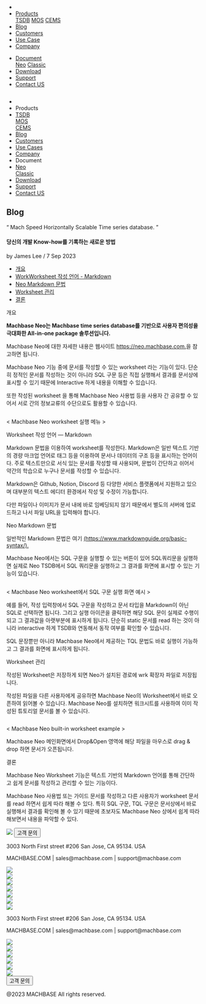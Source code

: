 ---
---

<head>
  <meta charset="UTF-8" />
  <meta name="viewport" content="width=device-width, initial-scale=1.0" />
  <link rel="stylesheet" type="text/css" href="../../css/common.css" />
  <link rel="stylesheet" type="text/css" href="../../css/style.css" />
</head>
<nav>
  <div class="homepage-menu-wrap">
    <div class="menu-left">
      <ul class="menu-left-ul">
        <li class="menu-logo">
          <a href="/kr/home"
            ><img src="../../img/logo_machbase.png" alt=""
          /></a>
        </li>
        <li class="menu-a products-menu-wrap" id="productsMenuWrap">
          <div>
            <a
              class="menu_active_border"
              id="menuActiveBorder"
              href="/kr/home/tsdb"
              >Products</a
            >
            <div class="dropdown" id="dropdown">
              <a class="dropdown-link" href="/kr/home/tsdb">TSDB</a>
              <a class="dropdown-link" href="/kr/home/mos">MOS</a>
              <a
                class="dropdown-link"
                href="https://www.cems.ai/"
                target="_blank"
                >CEMS</a
              >
            </div>
          </div>
        </li>
        <li class="menu-a"><a href="/kr/home/blog">Blog</a></li>
        <li class="menu-a"><a href="/kr/home/customers">Customers</a></li>
        <li class="menu-a"><a href="/kr/home/usecase">Use Case</a></li>
        <li class="menu-a"><a href="/kr/home/company">Company</a></li>
      </ul>
    </div>
    <div class="menu-right">
      <ul class="menu-right-ul">
        <li class="menu-a docs-menu-wrap" id="docsMenuWrap">
          <a href=""
            ><div>
              <a class="menu_active_border" id="menuActiveBorder" href="/"
                >Document</a
              >
              <div class="dropdown-docs" id="dropdownDocs">
                <a class="dropdown-link" href="/neo">Neo</a>
                <a class="dropdown-link" href="/dbms">Classic</a>
              </div>
            </div></a
          >
        </li>
        <li class="menu-a"><a href="/kr/home/download">Download</a></li>
        <li class="menu-a">
          <a href="https://support.machbase.com/hc/en-us">Support</a>
        </li>
        <li class="menu-a"><a href="/kr/home/contactus">Contact US</a></li>
      </ul>
    </div>
  </div>
</nav>
<nav class="tablet-menu-wrap">
  <a href="/kr/home"><img src="../../img/logo_machbase.png" alt="" /></a>
  <div class="tablet-menu-icon">
    <div class="tablet-bar"></div>
    <div class="tablet-bar"></div>
    <div class="tablet-bar"></div>
  </div>
  <div class="tablet-menu">
    <ul>
      <div class="tablet-menu-title">
        <a class="tablet-logo" href="/kr/home"
          ><img src="../../img/logo_machbase.png" alt=""
        /></a>
      </div>
      <li></li>
      <li class="products-toggle">Products</li>
      <li>
        <div class="products-content">
          <div class="products-sub"><a href="/kr/home/tsdb">TSDB</a></div>
          <div class="products-num"><a href="/kr/home/mos">MOS</a></div>
          <div class="products-cems">
            <a href="https://www.cems.ai/">CEMS</a>
          </div>
        </div>
      </li>
      <li><a href="/kr/home/blog">Blog</a></li>
      <li><a href="/kr/home/customers">Customers</a></li>
      <li><a href="/kr/home/usecase">Use Cases</a></li>
      <li><a href="/kr/home/company">Company</a></li>
      <li class="docs-toggle">Document</li>
      <li>
        <div class="docs-content">
          <div class="docs-sub"><a href="/neo">Neo</a></div>
          <div class="docs-num"><a href="/dbms">Classic</a></div>
        </div>
      </li>
      <li><a href="/kr/home/download">Download</a></li>
      <li><a href="https://support.machbase.com/hc/en-us">Support</a></li>
      <li><a href="/kr/home/download">Contact US</a></li>
    </ul>
  </div>
</nav>
<section class="pricing_section0 section0">
  <div>
    <h1 class="sub_page_title">Blog</h1>
    <p class="sub_page_titletext">
      “ Mach Speed Horizontally Scalable Time series database. ”
    </p>
  </div>
</section>
<section>
  <div class="tech-inner">
    <h4 class="blog-title">당신의 개발 Know-how를 기록하는 새로운 방법</h4>
    <div class="blog-date">
      <div>
        <span>by James Lee / 7 Sep 2023</span>
      </div>
    </div>
    <ul class="tech-list-ul">
      <a href="#anchor1">
        <li class="tech-list-li" id="tech-list-li">개요</li></a
      >
      <a href="#anchor2">
        <li class="tech-list-li" id="tech-list-li">
          WorkWorksheet 작성 언어 - Markdown
        </li>
      </a>
      <a href="#anchor3">
        <li class="tech-list-li" id="tech-list-li">Neo Markdown 문법</li>
      </a>
      <a href="#anchor4">
        <li class="tech-list-li" id="tech-list-li">Worksheet 관리</li>
      </a>
      <a href="#anchor5">
        <li class="tech-list-li" id="tech-list-li">결론</li>
      </a>
    </ul>
    <div class="tech-contents">
      <div>
        <p class="tech-title" id="anchor1">개요</p>
        <p class="tech-contents-text">
          <b
            >Machbase Neo는 Machbase time series database를 기반으로 사용자
            편의성을 극대화한 All-in-one package 솔루션입니다.</b
          >
        </p>
        <p class="tech-contents-text">
          Machbase Neo에 대한 자세한 내용은 웹사이트
          <a class="tech-contents-link" href="https://neo.machbase.com."
            >https://neo.machbase.com.</a
          >을 참고하면 됩니다.
        </p>
        <p class="tech-contents-text">
          Machbase Neo 기능 중에 문서를 작성할 수 있는 worksheet 라는 기능이
          있다. 단순히 정적인 문서를 작성하는 것이 아니라 SQL 구문 등은 직접
          실행해서 결과를 문서상에 표시할 수 있기 때문에 Interactive 하게 내용을
          이해할 수 있습니다.
        </p>
        <p class="tech-contents-text">
          또한 작성된 worksheet 을 통해 Machbase Neo 사용법 등을 사용자 간
          공유할 수 있어서 서로 간의 정보교류의 수단으로도 활용할 수 있습니다.
        </p>
        <div class="tech-img-wrap">
          <img class="tech-img" src="../../img/neo-worksheet-1.png" alt="" />
        </div>
        <p class="tech-contents-link-text">
          &lt; Machbase Neo worksheet 실행 메뉴 >
        </p>
        <p class="tech-title" id="anchor2">Worksheet 작성 언어 — Markdown</p>
        <p class="tech-contents-text">
          Markdown 문법을 이용하여 worksheet를 작성한다. Markdown은 일반 텍스트
          기반의 경량 마크업 언어로 태그 등을 이용하여 문서나 데이터의 구조 등을
          표시하는 언어이다. 주로 텍스트만으로 서식 있는 문서를 작성할 때
          사용되며, 문법이 간단하고 쉬어서 약간의 학습으로 누구나 문서를 작성할
          수 있습니다.
        </p>
        <p class="tech-contents-text">
          Markdown은 Github, Notion, Discord 등 다양한 서비스 플랫폼에서
          지원하고 있으며 대부분의 텍스트 에디터 환경에서 작성 및 수정이
          가능합니다.
        </p>
        <p class="tech-contents-text">
          다만 파일이나 이미지가 문서 내에 바로 임베딩되지 않기 때문에서 별도의
          서버에 업로드하고 나서 파일 URL을 입력해야 합니다.
        </p>
        <p class="tech-title" id="anchor3">Neo Markdown 문법</p>
        <p class="tech-contents-text">
          일반적인 Markdown 문법은 여기
          <a class="tech-contents-link" href="https://neo.machbase.com."
            >(https://www.markdownguide.org/basic-syntax/).</a
          >
        </p>
        <p class="tech-contents-text">
          Machbase Neo에서는 SQL 구문을 실행할 수 있는 버튼이 있어 SQL쿼리문을
          실행하면 실제로 Neo TSDB에서 SQL 쿼리문을 실행하고 그 결과를 화면에
          표시할 수 있는 기능이 있습니다.
        </p>
        <div class="tech-img-wrap">
          <img class="tech-img" src="../../img/neo-worksheet-2.png" alt="" />
        </div>
        <p class="tech-contents-link-text">
          &lt; Machbase Neo worksheet에서 SQL 구문 실행 화면 예시 >
        </p>
        <p class="tech-contents-text">
          예를 들어, 작성 입력창에서 SQL 구문을 작성하고 문서 타입을 Markdown이
          아닌 SQL로 선택하면 됩니다. 그리고 실행 아이콘을 클릭하면 해당 SQL
          문이 실제로 수행이 되고 그 결과값을 아랫부분에 표시하게 됩니다. 단순히
          static 문서를 read 하는 것이 아니라 interactive 하게 TSDB와 연동해서
          동작 여부를 확인할 수 있습니다.
        </p>
        <p class="tech-contents-text">
          SQL 문장뿐만 아니라 Machbase Neo에서 제공하는 TQL 문법도 바로 실행이
          가능하고 그 결과를 화면에 표시하게 됩니다.
        </p>
        <p class="tech-title" id="anchor4">Worksheet 관리</p>
        <p class="tech-contents-text">
          작성된 Worksheet은 저장하게 되면 Neo가 설치된 경로에 wrk 확장자 파일로
          저장됩니다.
        </p>
        <p class="tech-contents-text">
          작성된 파일을 다른 사용자에게 공유하면 Machbase Neo의 Worksheet에서
          바로 오픈하여 읽어볼 수 있습니다. Machbase Neo를 설치하면 워크시트를
          사용하여 이미 작성된 튜토리얼 문서를 볼 수 있습니다.
        </p>
        <div class="tech-img-wrap">
          <img class="tech-img" src="../../img/neo-worksheet-3.png" alt="" />
        </div>
        <p class="tech-contents-link-text">
          &lt; Machbase Neo built-in worksheet example >
        </p>
        <p class="tech-contents-text">
          Machbase Neo 메인화면에서 Drop&Open 영역에 해당 파일을 마우스로 drag &
          drop 하면 문서가 오픈됩니다.
        </p>
        <p class="tech-title" id="anchor5">결론</p>
        <p class="tech-contents-text">
          Machbase Neo Worksheet 기능은 텍스트 기반의 Markdown 언어를 통해
          간단하고 쉽게 문서를 작성하고 관리할 수 있는 기능이다.
        </p>
        <p class="tech-contents-text">
          Machbase Neo 사용법 또는 가이드 문서를 작성하고 다른 사용자가
          worksheet 문서를 read 하면서 쉽게 따라 해볼 수 있다. 특히 SQL 구문,
          TQL 구문은 문서상에서 바로 실행해서 결과를 확인해 볼 수 있기 때문에
          초보자도 Machbase Neo 상에서 쉽게 따라 해보면서 내용을 파악할 수 있다.
        </p>
      </div>
    </div>
  </div>
</section>

<footer>
  <div class="footer_inner">
    <div class="footer-logo">
      <img class="footer-logo-img" src="../../img/machbase-logo-w.png" />
      <a href="/kr/home/contactus">
        <button class="contactus">고객 문의</button>
      </a>
    </div>
    <div>
      <p class="footertext">
        3003 North First street #206 San Jose, CA 95134. USA
      </p>
    </div>
    <div class="footer_box">
      <div class="footer_text">
        <p>MACHBASE.COM | sales@machbase.com | support@machbase.com</p>
        <p class="footer_margin_top"></p>
      </div>
      <div class="sns">
        <div>
          <a href="https://twitter.com/machbase" target="_blank"
            ><img class="sns-img" src="../../img/twitter.png"
          /></a>
        </div>
        <div>
          <a href="https://github.com/machbase" target="_blank"
            ><img class="sns-img" src="../../img/github.png"
          /></a>
        </div>
        <div>
          <a href="https://www.linkedin.com/company/machbase" target="_blank"
            ><img src="../../img/linkedin.png"
          /></a>
        </div>
        <div>
          <a href="https://www.facebook.com/MACHBASE/" target="_blank"
            ><img class="sns-img" src="../../img/facebook.png"
          /></a>
        </div>
        <div>
          <a href="https://www.slideshare.net/machbase" target="_blank"
            ><img class="sns-img" src="../../img/slideshare.png"
          /></a>
        </div>
        <div>
          <a href="https://medium.com/machbase" target="_blank"
            ><img class="sns-img" src="../../img/medium.png"
          /></a>
        </div>
      </div>
    </div>
  </div>
  <div class="footer_tablet_inner">
    <div class="logo">
      <img class="footer-logo-img" src="../../img/machbase-logo-w.png" />
    </div>
    <div>
      <p class="footertext">
        3003 North First street #206 San Jose, CA 95134. USA
      </p>
    </div>
    <div class="footer_box">
      <div class="footer_text">
        <p>MACHBASE.COM | sales@machbase.com | support@machbase.com</p>
      </div>
      <div class="sns">
        <div>
          <a href="https://twitter.com/machbase" target="_blank"
            ><img class="sns-img" src="../../img/twitter.png"
          /></a>
        </div>
        <div>
          <a href="https://github.com/machbase" target="_blank"
            ><img class="sns-img" src="../../img/github.png"
          /></a>
        </div>
        <div>
          <a href="https://www.linkedin.com/company/machbase" target="_blank"
            ><img src="../../img/linkedin.png"
          /></a>
        </div>
        <div>
          <a href="https://www.facebook.com/MACHBASE/" target="_blank"
            ><img class="sns-img" src="../../img/facebook.png"
          /></a>
        </div>
        <div>
          <a href="https://www.slideshare.net/machbase" target="_blank"
            ><img class="sns-img" src="../../img/slideshare.png"
          /></a>
        </div>
        <div>
          <a href="https://medium.com/machbase" target="_blank"
            ><img class="sns-img" src="../../img/medium.png"
          /></a>
        </div>
      </div>
      <a href="/kr/home/contactus">
        <button class="contactus">고객 문의</button>
      </a>
    </div>
  </div>
  <div class="machbase_right">
    <p>@2023 MACHBASE All rights reserved.</p>
  </div>
</footer>
<script>
  //drop down menu
  const productsMenuWrap = document.getElementById("productsMenuWrap");
  const dropdown = document.getElementById("dropdown");
  dropdown.style.display = "none";
  productsMenuWrap.addEventListener("mouseover", function () {
    dropdown.style.display = "block";
  });
  productsMenuWrap.addEventListener("mouseout", function () {
    dropdown.style.display = "none";
  });
</script>
